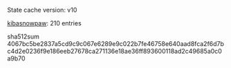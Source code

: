 State cache version: v10

[kibasnowpaw](https://github.com/kibasnowpaw): 210 entries

sha512sum 4067bc5be2837a5cd9c9c067e6289e9c022b7fe46758e640aad8fca2f6d7bc4d2e0236f9e186eeb27678ca271136e18ae36ff893600118ad2c49685a0c0a9b70
